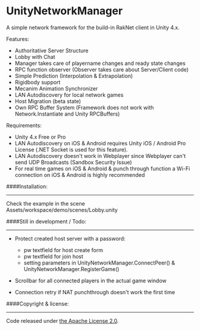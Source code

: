 UnityNetworkManager
===================

A simple network framework for the build-in RakNet client in Unity 4.x. 

Features: 
- Authoritative Server Structure
- Lobby with Chat
- Manager takes care of playername changes and ready state changes
- RPC function observer (Observer takes care about Server/Client code)
- Simple Prediction (Interpolation & Extrapolation)
- Rigidbody support
- Mecanim Animation Synchronizer 
- LAN Autodiscovery for local network games
- Host Migration (beta state)
- Own RPC Buffer System (Framework does not work with Network.Instantiate and Unity RPCBuffers)

Requirements: 
- Unity 4.x Free or Pro
- LAN Autodiscovery on iOS & Android requires Unity iOS / Android Pro License (.NET Socket is used for this feature). 
- LAN Autodiscovery doesn't work in Webplayer since Webplayer can't send UDP Broadcasts (Sandbox Security Issue)
- For real time games on iOS & Android & punch through function a Wi-Fi connection on iOS & Android is highly recommended

####Installation:
***
Check the example in the scene Assets/workspace/demo/scenes/Lobby.unity

####Still in development / Todo:
***
- Protect created host server with a password:
  - pw textfield for host create form
  - pw textfield for join host 
  - setting parameters in UnityNetworkManager.ConnectPeer() & UnityNetworkManager.RegisterGame()

- Scrollbar for all connected players in the actual game window
- Connection retry if NAT punchthrough doesn't work the first time

####Copyright & license:
***
Code released under [the Apache License 2.0](LICENSE).
